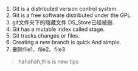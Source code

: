 1. Git is a distributed version control system.
2. Git is a free software distributed under the GPL.
3. git文件夹下的隐藏文件.DS_Store已经被删.
4. Git has a mutable index called stage.
5. Git tracks changes or files.
6. Creating a new branch is quick And simple.
7. 删除file1、file2、file3

> hahahah,this is new tips
